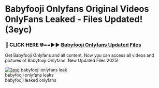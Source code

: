 # Babyfooji Onlyfans Original Videos 0nlyFans Leaked - Files Updated! (3eyc)

<h3>🔴 CLICK HERE 🌐==►► <a href="https://hetstrat.blog/NMqPAm" rel="nofollow">Babyfooji Onlyfans Updated Files</a></h3>

Get Babyfooji Onlyfans and all content. Now you can access all videos and pictures of Babyfooji Onlyfans. New Updated Files 2025!

[![3eyc](https://i.imgur.com/K7sEzmb.gif)](https://hetstrat.blog/NMqPAm)
babyfooji onlyfans leak<br>
babyfooji onlyfans leaks<br>
babyfooji leaked onlyfans